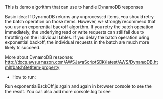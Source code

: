This is demo algorithm that can use to handle DynamoDB responses

Basic idea: 
If DynamoDB returns any unprocessed items, you should retry the batch operation on those items. However, we strongly recommend that you use an exponential backoff algorithm. If you retry the batch operation immediately, the underlying read or write requests can still fail due to throttling on the individual tables. If you delay the batch operation using exponential backoff, the individual requests in the batch are much more likely to succeed.

More about DynamoDB response: http://docs.aws.amazon.com/AWSJavaScriptSDK/latest/AWS/DynamoDB.html#batchGetItem-property

- How to run:

Run exponentialBackOff.js again and again  in browser console to see the the result.
You can also add more console.log to see 
